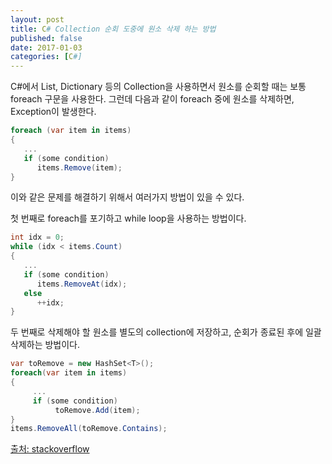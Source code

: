```yaml
---
layout: post
title: C# Collection 순회 도중에 원소 삭제 하는 방법
published: false
date: 2017-01-03
categories: [C#]
---
```


C#에서 List, Dictionary 등의 Collection을 사용하면서 원소를 순회할 때는 보통 foreach 구문을 사용한다.
그런데 다음과 같이 foreach 중에 원소를 삭제하면, Exception이 발생한다.

```C#
foreach (var item in items)
{
   ...
   if (some condition)
      items.Remove(item);
}
```

이와 같은 문제를 해결하기 위해서 여러가지 방법이 있을 수 있다.

첫 번째로 foreach를 포기하고 while loop을 사용하는 방법이다.


```C#
int idx = 0;
while (idx < items.Count)
{
   ...
   if (some condition)
      items.RemoveAt(idx);
   else
      ++idx;
}
```

두 번째로 삭제해야 할 원소를 별도의 collection에 저장하고, 순회가 종료된 후에 일괄 삭제하는 방법이다.

```C#
var toRemove = new HashSet<T>();
foreach(var item in items)
{
     ...
     if (some condition)
          toRemove.Add(item);
}
items.RemoveAll(toRemove.Contains);
```

[출처: stackoverflow](http://stackoverflow.com/questions/1582285/how-to-remove-elements-from-a-generic-list-while-iterating-over-it)
